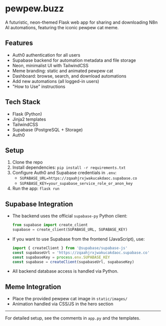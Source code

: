 # pewpew.buzz

A futuristic, neon-themed Flask web app for sharing and downloading N8n AI automations, featuring the iconic pewpew cat meme.

## Features
- Auth0 authentication for all users
- Supabase backend for automation metadata and file storage
- Neon, minimalist UI with TailwindCSS
- Meme branding: static and animated pewpew cat
- Dashboard: browse, search, and download automations
- Add new automations (all logged-in users)
- "How to Use" instructions

## Tech Stack
- Flask (Python)
- Jinja2 templates
- TailwindCSS
- Supabase (PostgreSQL + Storage)
- Auth0

## Setup
1. Clone the repo
2. Install dependencies: `pip install -r requirements.txt`
3. Configure Auth0 and Supabase credentials in `.env`:
   - `SUPABASE_URL=https://zqaahjrxjwakucakdaoc.supabase.co`
   - `SUPABASE_KEY=your_supabase_service_role_or_anon_key`
4. Run the app: `flask run`

## Supabase Integration
- The backend uses the official `supabase-py` Python client:
  ```python
  from supabase import create_client
  supabase = create_client(SUPABASE_URL, SUPABASE_KEY)
  ```
- If you want to use Supabase from the frontend (JavaScript), use:
  ```js
  import { createClient } from '@supabase/supabase-js'
  const supabaseUrl = 'https://zqaahjrxjwakucakdaoc.supabase.co'
  const supabaseKey = process.env.SUPABASE_KEY
  const supabase = createClient(supabaseUrl, supabaseKey)
  ```
- All backend database access is handled via Python.

## Meme Integration
- Place the provided pewpew cat image in `static/images/`
- Animation handled via CSS/JS in the hero section

---

For detailed setup, see the comments in `app.py` and the templates.
